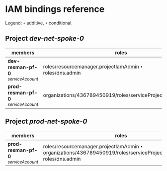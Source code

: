 # IAM bindings reference

Legend: <code>+</code> additive, <code>•</code> conditional.

## Project <i>dev-net-spoke-0</i>

| members | roles |
|---|---|
|<b>dev-resman-pf-0</b><br><small><i>serviceAccount</i></small>|roles/resourcemanager.projectIamAdmin <code>•</code><br>roles/dns.admin |
|<b>prod-resman-pf-0</b><br><small><i>serviceAccount</i></small>|organizations/436789450919/roles/serviceProjectNetworkAdmin |

## Project <i>prod-net-spoke-0</i>

| members | roles |
|---|---|
|<b>prod-resman-pf-0</b><br><small><i>serviceAccount</i></small>|roles/resourcemanager.projectIamAdmin <code>•</code><br>organizations/436789450919/roles/serviceProjectNetworkAdmin <br>roles/dns.admin |
